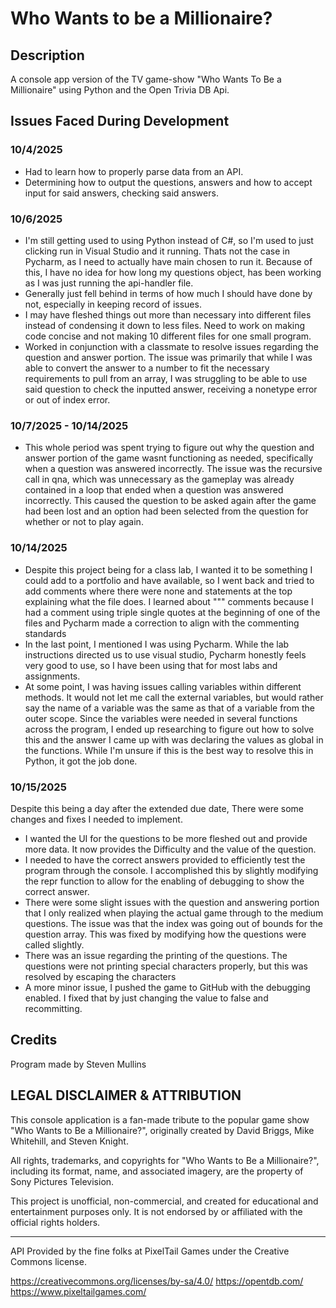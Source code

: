 # Who Wants to be a Millionaire? 
## Description
A console app version of the TV game-show "Who Wants To Be a Millionaire" using Python and the Open Trivia DB Api.


## Issues Faced During Development
### 10/4/2025
- Had to learn how to properly parse data from an API. 
- Determining how to output the questions, answers and how to accept input for said answers, checking said answers.
### 10/6/2025
- I'm still getting used to using Python instead of C#, so I'm used to just clicking run in Visual Studio and it running. Thats not the case in Pycharm, as I need to actually have main chosen to run it. Because of this, I have no idea for how long my questions object, has been working as I was just running the api-handler file.
- Generally just fell behind in terms of how much I should have done by not, especially in keeping record of issues.
- I may have fleshed things out more than necessary into different files instead of condensing it down to less files. Need to work on making code concise and not making 10 different files for one small program.
- Worked in conjunction with a classmate to resolve issues regarding the question and answer portion. The issue was primarily that while I was able to convert the answer to a number to fit the necessary requirements to pull from an array, I was struggling to be able to use said question to check the inputted answer, receiving a nonetype error or out of index error.

### 10/7/2025 - 10/14/2025
- This whole period was spent trying to figure out why the question and answer portion of the game wasnt functioning as needed, specifically when a question was answered incorrectly. The issue was the recursive call in qna, which was unnecessary as the gameplay was already contained in a loop that ended when a question was answered incorrectly. This caused the question to be asked again after the game had been lost and an option had been selected from the question for whether or not to play again.

### 10/14/2025
- Despite this project being for a class lab, I wanted it to be something I could add to a portfolio and have available, so I went back and tried to add comments where there were none and statements at the top explaining what the file does. I learned about """ comments because I had a comment using triple single quotes at the beginning of one of the files and Pycharm made a correction to align with the commenting standards 
- In the last point, I mentioned I was using Pycharm. While the lab instructions directed us to use visual studio, Pycharm honestly feels very good to use, so I have been using that for most labs and assignments. 
- At some point, I was having issues calling variables within different methods. It would not let me call the external variables, but would rather say the name of a variable was the same as that of a variable from the outer scope. Since the variables were needed in several functions across the program, I ended up researching to figure out how to solve this and the answer I came up with was declaring the values as global in the functions. While I'm unsure if this is the best way to resolve this in Python, it got the job done.

### 10/15/2025
Despite this being a day after the extended due date, There were some changes and fixes I needed to implement. 
- I wanted the UI for the questions to be more fleshed out and provide more data. It now provides the Difficulty and the value of the question.
- I needed to have the correct answers provided to efficiently test the program through the console. I accomplished this by slightly modifying the repr function to allow for the enabling of debugging to show the correct answer.
- There were some slight issues with the question and answering portion that I only realized when playing the actual game through to the medium questions. The issue was that the index was going out of bounds for the question array. This was fixed by modifying how the questions were called slightly.
- There was an issue regarding the printing of the questions. The questions were not printing special characters properly, but this was resolved by escaping the characters
- A more minor issue, I pushed the game to GitHub with the debugging enabled. I fixed that by just changing the value to false and recommitting.

## Credits
Program made by Steven Mullins

## LEGAL DISCLAIMER & ATTRIBUTION

This console application is a fan-made tribute to the popular game show "Who Wants to Be a Millionaire?", originally created by David Briggs, Mike Whitehill, and Steven Knight.

All rights, trademarks, and copyrights for "Who Wants to Be a Millionaire?", including its format, name, and associated imagery, are the property of Sony Pictures Television.

This project is unofficial, non-commercial, and created for educational and entertainment purposes only. It is not endorsed by or affiliated with the official rights holders.

-------------------------------------------------------------------------------------
API Provided by the fine folks at PixelTail Games under the Creative Commons license.

https://creativecommons.org/licenses/by-sa/4.0/
https://opentdb.com/
https://www.pixeltailgames.com/   
